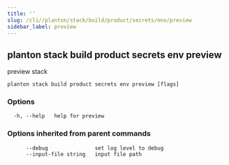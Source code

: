 ```yaml
---
title: ''
slug: /cli//planton/stack/build/product/secrets/env/preview
sidebar_label: preview
---
```

## planton stack build product secrets env preview

preview stack

```
planton stack build product secrets env preview [flags]
```

### Options

```
  -h, --help   help for preview
```

### Options inherited from parent commands

```
      --debug               set log level to debug
      --input-file string   input file path
```

